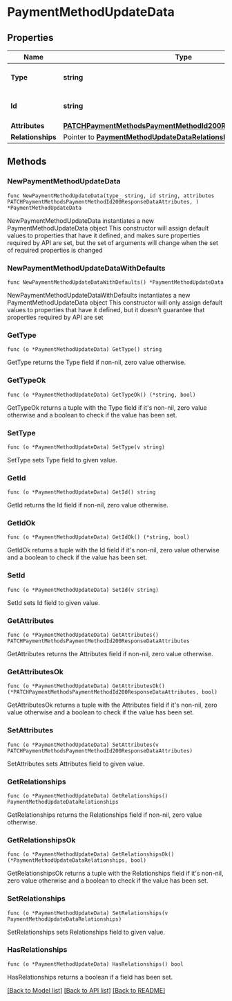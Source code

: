 # PaymentMethodUpdateData

## Properties

Name | Type | Description | Notes
------------ | ------------- | ------------- | -------------
**Type** | **string** | The resource&#39;s type | [default to "payment_methods"]
**Id** | **string** | The resource&#39;s id | 
**Attributes** | [**PATCHPaymentMethodsPaymentMethodId200ResponseDataAttributes**](PATCHPaymentMethodsPaymentMethodId200ResponseDataAttributes.md) |  | 
**Relationships** | Pointer to [**PaymentMethodUpdateDataRelationships**](PaymentMethodUpdateDataRelationships.md) |  | [optional] 

## Methods

### NewPaymentMethodUpdateData

`func NewPaymentMethodUpdateData(type_ string, id string, attributes PATCHPaymentMethodsPaymentMethodId200ResponseDataAttributes, ) *PaymentMethodUpdateData`

NewPaymentMethodUpdateData instantiates a new PaymentMethodUpdateData object
This constructor will assign default values to properties that have it defined,
and makes sure properties required by API are set, but the set of arguments
will change when the set of required properties is changed

### NewPaymentMethodUpdateDataWithDefaults

`func NewPaymentMethodUpdateDataWithDefaults() *PaymentMethodUpdateData`

NewPaymentMethodUpdateDataWithDefaults instantiates a new PaymentMethodUpdateData object
This constructor will only assign default values to properties that have it defined,
but it doesn't guarantee that properties required by API are set

### GetType

`func (o *PaymentMethodUpdateData) GetType() string`

GetType returns the Type field if non-nil, zero value otherwise.

### GetTypeOk

`func (o *PaymentMethodUpdateData) GetTypeOk() (*string, bool)`

GetTypeOk returns a tuple with the Type field if it's non-nil, zero value otherwise
and a boolean to check if the value has been set.

### SetType

`func (o *PaymentMethodUpdateData) SetType(v string)`

SetType sets Type field to given value.


### GetId

`func (o *PaymentMethodUpdateData) GetId() string`

GetId returns the Id field if non-nil, zero value otherwise.

### GetIdOk

`func (o *PaymentMethodUpdateData) GetIdOk() (*string, bool)`

GetIdOk returns a tuple with the Id field if it's non-nil, zero value otherwise
and a boolean to check if the value has been set.

### SetId

`func (o *PaymentMethodUpdateData) SetId(v string)`

SetId sets Id field to given value.


### GetAttributes

`func (o *PaymentMethodUpdateData) GetAttributes() PATCHPaymentMethodsPaymentMethodId200ResponseDataAttributes`

GetAttributes returns the Attributes field if non-nil, zero value otherwise.

### GetAttributesOk

`func (o *PaymentMethodUpdateData) GetAttributesOk() (*PATCHPaymentMethodsPaymentMethodId200ResponseDataAttributes, bool)`

GetAttributesOk returns a tuple with the Attributes field if it's non-nil, zero value otherwise
and a boolean to check if the value has been set.

### SetAttributes

`func (o *PaymentMethodUpdateData) SetAttributes(v PATCHPaymentMethodsPaymentMethodId200ResponseDataAttributes)`

SetAttributes sets Attributes field to given value.


### GetRelationships

`func (o *PaymentMethodUpdateData) GetRelationships() PaymentMethodUpdateDataRelationships`

GetRelationships returns the Relationships field if non-nil, zero value otherwise.

### GetRelationshipsOk

`func (o *PaymentMethodUpdateData) GetRelationshipsOk() (*PaymentMethodUpdateDataRelationships, bool)`

GetRelationshipsOk returns a tuple with the Relationships field if it's non-nil, zero value otherwise
and a boolean to check if the value has been set.

### SetRelationships

`func (o *PaymentMethodUpdateData) SetRelationships(v PaymentMethodUpdateDataRelationships)`

SetRelationships sets Relationships field to given value.

### HasRelationships

`func (o *PaymentMethodUpdateData) HasRelationships() bool`

HasRelationships returns a boolean if a field has been set.


[[Back to Model list]](../README.md#documentation-for-models) [[Back to API list]](../README.md#documentation-for-api-endpoints) [[Back to README]](../README.md)


